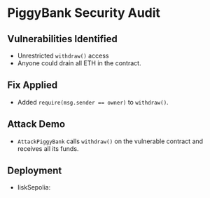 # PiggyBank Security Audit

## Vulnerabilities Identified

- Unrestricted `withdraw()` access
- Anyone could drain all ETH in the contract.

## Fix Applied

- Added `require(msg.sender == owner)` to `withdraw()`.

## Attack Demo

- `AttackPiggyBank` calls `withdraw()` on the vulnerable contract and receives all its funds.

## Deployment

- liskSepolia: <contract address>
